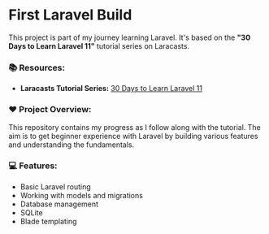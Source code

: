 # First Laravel Build

This project is part of my journey learning Laravel. It's based on the **"30 Days to Learn Laravel 11"** tutorial series on Laracasts.

### 📚 Resources:
- **Laracasts Tutorial Series:** [30 Days to Learn Laravel 11](https://laracasts.com/series/30-days-to-learn-laravel-11)

### ❤️ Project Overview:
This repository contains my progress as I follow along with the tutorial. The aim is to get beginner experience with Laravel by building various features and understanding the fundamentals.

### 💻 Features:
- Basic Laravel routing
- Working with models and migrations
- Database management
- SQLite
- Blade templating
